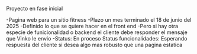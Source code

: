 Proyecto en fase inicial



-Pagina web para un sitio fitness
-Plazo un mes terminado el 18 de junio del 2025
-Definido lo que se quiere hacer en el front end
-Pero si hay otra especie de funicionalidad o backend el cliente debe responder el mensaje que Vinko le envio
-Status: En proceso
Status funcionalidades: Esperando respuesta del cliente si desea algo mas robusto que una pagina estatica
